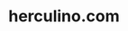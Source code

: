 ---
title: herculino.com
archived: false
order: 9

url: https://github.com/eitchtee/eitchtee.github.io
links:
    - url: https://github.com/eitchtee/eitchtee.github.io
      label: Repo
    - url: https://herculino.com/
      label: Site

en:
    tag_line: "My personal portfolio, resume and blog"
    description: "This is a resume, project index and blog website, built with 11ty (Eleventy). It is designed to be fully printable and exportable to PDF. The resume is generated from a Json Resume schema, making it easy to maintain and update professional information across different formats."

pt:
    tag_line: "Meu portfólio pessoal, currículo e blog"
    description: "Este é um site de currículo, índice de projetos e blog, construído com 11ty (Eleventy). Foi projetado para ser totalmente imprimível e exportável para PDF. O currículo é gerado a partir de um esquema Json Resume, facilitando a manutenção e atualização de informações profissionais em diferentes formatos."

badges:
 - "https://img.shields.io/github/language/top/eitchtee/eitchtee.github.io?style=flat&labelColor=white&color=blue"
 - "https://img.shields.io/website?style=flat&url=https%3A%2F%2Fherculino.com&labelColor=white&color=green&label=website"
---